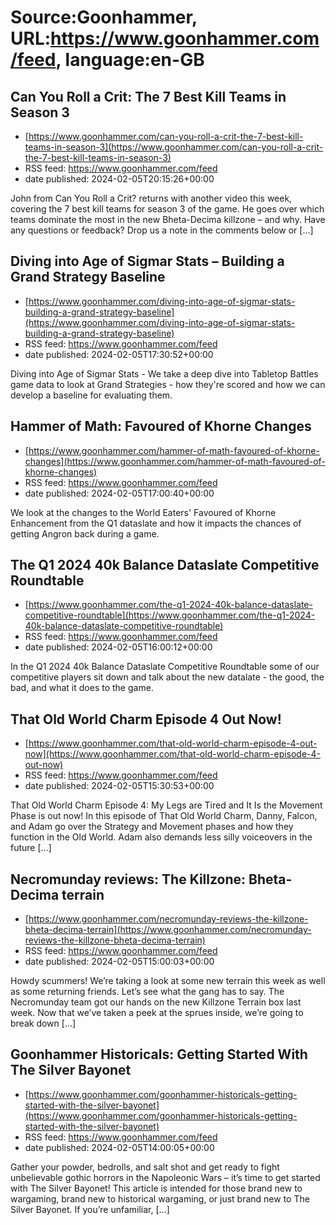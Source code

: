 # Source:Goonhammer, URL:https://www.goonhammer.com/feed, language:en-GB

## Can You Roll a Crit: The 7 Best Kill Teams in Season 3
 - [https://www.goonhammer.com/can-you-roll-a-crit-the-7-best-kill-teams-in-season-3](https://www.goonhammer.com/can-you-roll-a-crit-the-7-best-kill-teams-in-season-3)
 - RSS feed: https://www.goonhammer.com/feed
 - date published: 2024-02-05T20:15:26+00:00

John from Can You Roll a Crit? returns with another video this week, covering the 7 best kill teams for season 3 of the game. He goes over which teams dominate the most in the new Bheta-Decima killzone &#8211; and why. Have any questions or feedback? Drop us a note in the comments below or [&#8230;]

## Diving into Age of Sigmar Stats – Building a Grand Strategy Baseline
 - [https://www.goonhammer.com/diving-into-age-of-sigmar-stats-building-a-grand-strategy-baseline](https://www.goonhammer.com/diving-into-age-of-sigmar-stats-building-a-grand-strategy-baseline)
 - RSS feed: https://www.goonhammer.com/feed
 - date published: 2024-02-05T17:30:52+00:00

Diving into Age of Sigmar Stats - We take a deep dive into Tabletop Battles game data to look at Grand Strategies - how they're scored and how we can develop a baseline for evaluating them.

## Hammer of Math: Favoured of Khorne Changes
 - [https://www.goonhammer.com/hammer-of-math-favoured-of-khorne-changes](https://www.goonhammer.com/hammer-of-math-favoured-of-khorne-changes)
 - RSS feed: https://www.goonhammer.com/feed
 - date published: 2024-02-05T17:00:40+00:00

We look at the changes to the World Eaters' Favoured of Khorne Enhancement from the Q1 dataslate and how it impacts the chances of getting Angron back during a game.

## The Q1 2024 40k Balance Dataslate Competitive Roundtable
 - [https://www.goonhammer.com/the-q1-2024-40k-balance-dataslate-competitive-roundtable](https://www.goonhammer.com/the-q1-2024-40k-balance-dataslate-competitive-roundtable)
 - RSS feed: https://www.goonhammer.com/feed
 - date published: 2024-02-05T16:00:12+00:00

In the Q1 2024 40k Balance Dataslate Competitive Roundtable some of our competitive players sit down and talk about the new datalate - the good, the bad, and what it does to the game.

## That Old World Charm Episode 4 Out Now!
 - [https://www.goonhammer.com/that-old-world-charm-episode-4-out-now](https://www.goonhammer.com/that-old-world-charm-episode-4-out-now)
 - RSS feed: https://www.goonhammer.com/feed
 - date published: 2024-02-05T15:30:53+00:00

That Old World Charm Episode 4: My Legs are Tired and It Is the Movement Phase is out now! In this episode of That Old World Charm, Danny, Falcon, and Adam go over the Strategy and Movement phases and how they function in the Old World. Adam also demands less silly voiceovers in the future [&#8230;]

## Necromunday reviews: The Killzone: Bheta-Decima terrain
 - [https://www.goonhammer.com/necromunday-reviews-the-killzone-bheta-decima-terrain](https://www.goonhammer.com/necromunday-reviews-the-killzone-bheta-decima-terrain)
 - RSS feed: https://www.goonhammer.com/feed
 - date published: 2024-02-05T15:00:03+00:00

Howdy scummers! We&#8217;re taking a look at some new terrain this week as well as some returning friends. Let&#8217;s see what the gang has to say. The Necromunday team got our hands on the new Killzone Terrain box last week. Now that we&#8217;ve taken a peek at the sprues inside, we&#8217;re going to break down [&#8230;]

## Goonhammer Historicals: Getting Started With The Silver Bayonet
 - [https://www.goonhammer.com/goonhammer-historicals-getting-started-with-the-silver-bayonet](https://www.goonhammer.com/goonhammer-historicals-getting-started-with-the-silver-bayonet)
 - RSS feed: https://www.goonhammer.com/feed
 - date published: 2024-02-05T14:00:05+00:00

Gather your powder, bedrolls, and salt shot and get ready to fight unbelievable gothic horrors in the Napoleonic Wars &#8211; it&#8217;s time to get started with The Silver Bayonet! This article is intended for those brand new to wargaming, brand new to historical wargaming, or just brand new to The Silver Bayonet. If you&#8217;re unfamiliar, [&#8230;]

